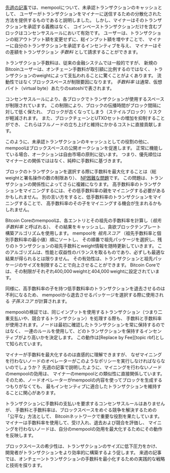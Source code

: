 [先週の記事][policy01]では、mempoolについて、未承認トランザクションのキャッシュとして、
ユーザーがトランザクションをマイナーに送信するための分散化された方法を提供するものであると説明しました。
しかし、マイナーはそのトランザクションを承認する義務はなく、
コインベーストランザクションだけを含むブロックはコンセンサスルールにおいて有効です。
ユーザーは、トランザクションの総アウトプット額を変更せずに、総インプット額を増やすことで、
マイナーに自分のトランザクションを承認するインセンティブを与え、
マイナーはその差額をトランザクション _手数料_ として請求することができます。

トランザクション手数料は、従来の金融システムでは一般的ですが、
新規のBitcoinユーザーは、オンチェーン手数料が取引額に比例するのではなく、
トランザクションのweightによって支払われることに驚くことがよくあります。
流動性ではなくブロックスペースが制限要因になります。
_手数料率_ は通常、仮想バイト（virtual byte）あたりのsatoshiで表されます。

コンセンサスルールにより、各ブロックでトランザクションが使用するスペースが制限されています。
この制限により、ブロックの伝播時間がブロック間隔に対して低く保たれ、
ブロックが古くなってしまう（ステイルブロック）リスクが軽減されます。
また、ブロックチェーンとUTXOセットの増加を抑制することができ、
これらはフルノードの立ち上げと維持にかかるコストに直接貢献します。

このように、未承認トランザクションのキャッシュとしての役割の他に、
mempoolはブロックスペースの公開オークションを促進します。
正常に機能している場合、オークションは自由市場の原則に従います。
つまり、優先順位はマイナーとの関係でははなく、純粋に手数料に基づきます。

ブロックのトランザクションを選択する際に手数料を最大化することは（総weightと署名操作の数の制限あり）、
[NP困難な問題][NP-hard problem]です。
この問題は、トランザクションの関係性によってさらに複雑になります。
高手数料率のトランザクションをマイニングするには、その低手数料率の親をマイニングする必要があるかもしれません。
別の言い方をすると、低手数料率のトランザクションをマイニングすることで、
高手数料率のその子をマイニングする機会が生まれるかもしれません。

Bitcoin Coreのmempoolは、各エントリとその祖先の手数料率を計算し（_祖先手数料率_ と呼ばれる）、
その結果をキャッシュし、貪欲ブロックテンプレート構築アルゴリズムを使用します。
mempoolを _祖先スコア_ （祖先手数料率と個別手数料率の最小値）順にソートし、
その順番で祖先パッケージを選択し、残りのトランザクションの祖先手数料とweight情報を随時更新していきます。
このアルゴリズムは、性能と収益性のバランスを取るものであり、必ずしも最適な結果が得られるとは限りません。
その有効性は、トランザクションと祖先パッケージのサイズを制限することで向上させることができます。
Bitcoin Coreでは、その制限がそれぞれ400,000 weightと404,000 weightに設定されています。

同様に、高手数料率の子を持つ低手数料率のトランザクションを退去させるのは不利になるため、
mempoolから退去させるパッケージを選択する際に使用される _子孫スコア_ が計算されます。

mempoolの検証では、同じインプットを使用するトランザクション（つまり二重支払いや、競合するトランザクション）を処理する際も、
手数料と手数料率が使用されます。ノードは最初に確認したトランザクションを常に保持するのではなく、
一連のルールを使用して、どのトランザクションを保持するインセンティブがより高いかを決定します。
この動作は[Replace by Fee][topic rbf]として知られています。

マイナーが手数料を最大化するのは直感的に理解できますが、
なぜマイニングを行わないノードのオペレーターがこのようなポリシーを実行しなければならないのでしょうか？
先週の記事で説明したように、マイニングを行わないノードのmempoolの効用は、
マイナーのmempoolとの類似性に直接関係しています。
そのため、ノードオペレーターがmempoolの内容を使ってブロックを生成するつもりがなくても、
最もインセンティブに適合したトランザクションを維持することに関心があります。

トランザクションに手数料の支払いを要求するコンセンサスルールはありませんが、
手数料と手数料率は、ブロックスペースをめぐる競争を解決するための「公平な」方法として、
Bitcoinネットワークで重要な役割を果たしています。
マイナーは手数料率を使用して、受け入れ、退去および競合を評価し、
マイニングを行わないノードは、自分のmempoolの効用を最大化するためにその動作を反映します。

ブロックスペースの希少性は、トランザクションのサイズに低下圧力をかけ、
開発者がトランザクションをより効率的に構築するよう促します。
来週の記事では、オンチェーントランザクションの手数料を最小化するための実践的な戦略と技術を探ります。

[policy01]: /ja/newsletters/2023/05/17/#承認を待つ-1-なぜmempoolがあるのか
[np-hard problem]: https://ja.wikipedia.org/wiki/NP困難
